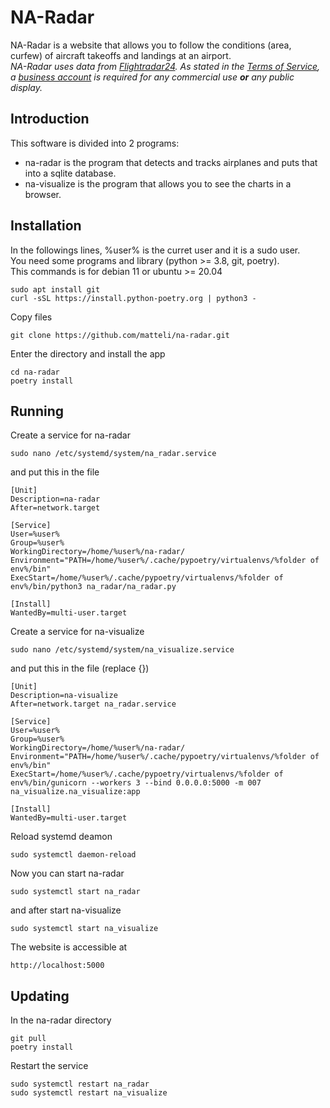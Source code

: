 NA-Radar
========
NA-Radar is a website that allows you to follow the conditions (area, curfew) of aircraft takeoffs and landings at an airport.  
*NA-Radar uses data from [Flightradar24](https://www.flightradar24.com/). As stated in the [Terms of Service](https://www.flightradar24.com/terms-and-conditions), a [business account](https://www.flightradar24.com/premium?utm_source=website&utm_medium=nav&utm_campaign=menu_subs) is required for any commercial use **or** any public display.*

Introduction
------------
This software is divided into 2 programs:
- na-radar is the program that detects and tracks airplanes and puts that into a sqlite database.
- na-visualize is the program that allows you to see the charts in a browser.

Installation
------------
In the followings lines, %user% is the curret user and it is a sudo user.  
You need some programs and library (python >= 3.8, git, poetry).  
This commands is for debian 11 or ubuntu >= 20.04
```
sudo apt install git
curl -sSL https://install.python-poetry.org | python3 -
```
Copy files
```
git clone https://github.com/matteli/na-radar.git
```
Enter the directory and install the app
```
cd na-radar
poetry install
```

Running
-------
Create a service for na-radar
```
sudo nano /etc/systemd/system/na_radar.service
```
and put this in the file
```
[Unit]
Description=na-radar
After=network.target

[Service]
User=%user%
Group=%user%
WorkingDirectory=/home/%user%/na-radar/
Environment="PATH=/home/%user%/.cache/pypoetry/virtualenvs/%folder of env%/bin"
ExecStart=/home/%user%/.cache/pypoetry/virtualenvs/%folder of env%/bin/python3 na_radar/na_radar.py

[Install]
WantedBy=multi-user.target
```
Create a service for na-visualize
```
sudo nano /etc/systemd/system/na_visualize.service
```
and put this in the file (replace {})
```
[Unit]
Description=na-visualize
After=network.target na_radar.service

[Service]
User=%user%
Group=%user%
WorkingDirectory=/home/%user%/na-radar/
Environment="PATH=/home/%user%/.cache/pypoetry/virtualenvs/%folder of env%/bin"
ExecStart=/home/%user%/.cache/pypoetry/virtualenvs/%folder of env%/bin/gunicorn --workers 3 --bind 0.0.0.0:5000 -m 007 na_visualize.na_visualize:app

[Install]
WantedBy=multi-user.target
```
Reload systemd deamon
```
sudo systemctl daemon-reload
```
Now you can start na-radar
```
sudo systemctl start na_radar
```
and after start na-visualize
```
sudo systemctl start na_visualize
```
The website is accessible at
```
http://localhost:5000
```

Updating
--------
In the na-radar directory
```
git pull
poetry install
```
Restart the service
```
sudo systemctl restart na_radar
sudo systemctl restart na_visualize
```